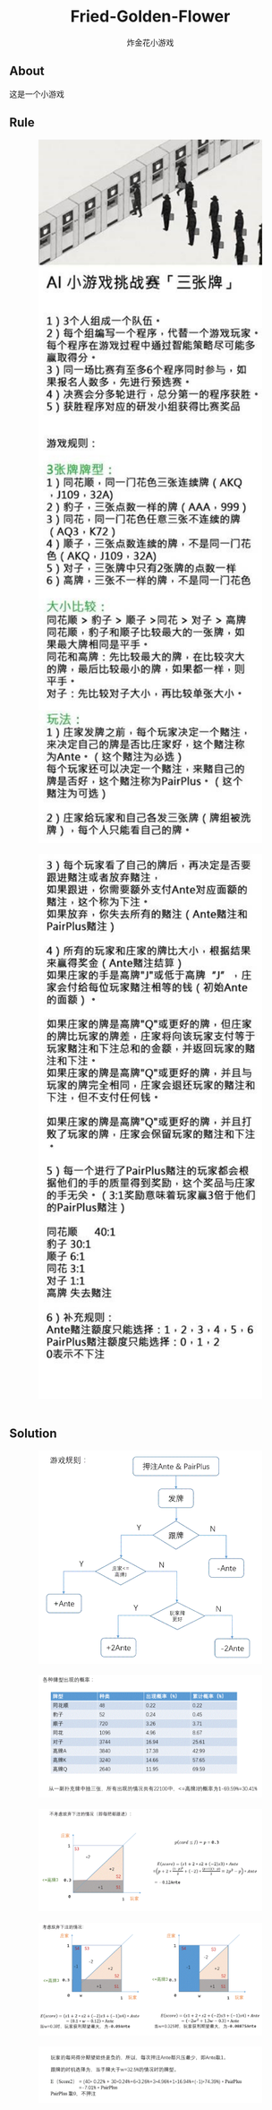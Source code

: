 <div align="center">
    <h1>
    	Fried-Golden-Flower
	</h1>
	</h1>
		炸金花小游戏
	</h1>
</div>


## About
这是一个小游戏 

## Rule 

<div align="center"> <img src="pics/3c1.jpg" width="400px"> </div><br>
<div align="center"> <img src="pics/3c2.jpg" width="400px"> </div><br>

## Solution 

<div align="center"> <img src="pics/g1.jpg" width="400px"> </div><br>
<div align="center"> <img src="pics/g2.jpg" width="400px"> </div><br>
<div align="center"> <img src="pics/g3.jpg" width="400px"> </div><br>
<div align="center"> <img src="pics/g4.jpg" width="400px"> </div><br>
<div align="center"> <img src="pics/g5.jpg" width="400px"> </div><br>
